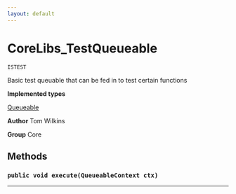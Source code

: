 ```yaml
---
layout: default
---
```

# CoreLibs_TestQueueable

`ISTEST`

Basic test queuable that can be fed in to test certain functions


**Implemented types**

[Queueable](Queueable)


**Author** Tom Wilkins


**Group** Core

## Methods
### `public void execute(QueueableContext ctx)`
---
